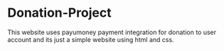 # Donation-Project
This website uses payumoney payment 
integration for donation to user 
account and its just a simple website
using html and css.
